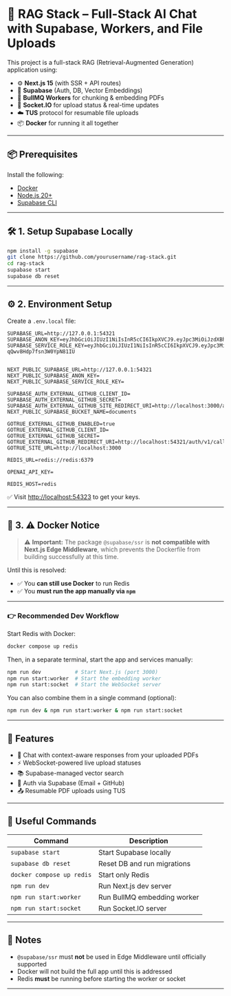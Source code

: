 # 🧠 RAG Stack – Full-Stack AI Chat with Supabase, Workers, and File Uploads

This project is a full-stack RAG (Retrieval-Augmented Generation) application using:

* ⚙️ **Next.js 15** (with SSR + API routes)
* 🔐 **Supabase** (Auth, DB, Vector Embeddings)
* 🤖 **BullMQ Workers** for chunking & embedding PDFs
* 🔌 **Socket.IO** for upload status & real-time updates
* ☁️ **TUS** protocol for resumable file uploads
* 📦 **Docker** for running it all together

---

## 📦 Prerequisites

Install the following:

* [Docker](https://www.docker.com/products/docker-desktop)
* [Node.js 20+](https://nodejs.org/en/)
* [Supabase CLI](https://supabase.com/docs/guides/cli)

---

## 🛠️ 1. Setup Supabase Locally

```bash
npm install -g supabase
git clone https://github.com/yourusername/rag-stack.git
cd rag-stack
supabase start
supabase db reset
```

---

## ⚙️ 2. Environment Setup

Create a `.env.local` file:

```env
SUPABASE_URL=http://127.0.0.1:54321
SUPABASE_ANON_KEY=eyJhbGciOiJIUzI1NiIsInR5cCI6IkpXVCJ9.eyJpc3MiOiJzdXBhYmFzZS1kZW1vIiwicm9sZSI6ImFub24iLCJleHAiOjE5ODM4MTI5OTZ9.CRXP1A7WOeoJeXxjNni43kdQwgnWNReilDMblYTn_I0
SUPABASE_SERVICE_ROLE_KEY=eyJhbGciOiJIUzI1NiIsInR5cCI6IkpXVCJ9.eyJpc3MiOiJzdXBhYmFzZS1kZW1vIiwicm9sZSI6InNlcnZpY2Vfcm9sZSIsImV4cCI6MTk4MzgxMjk5Nn0.EGIM96RAZx35lJzdJsyH-qQwv8Hdp7fsn3W0YpN81IU


NEXT_PUBLIC_SUPABASE_URL=http://127.0.0.1:54321
NEXT_PUBLIC_SUPABASE_ANON_KEY=
NEXT_PUBLIC_SUPABASE_SERVICE_ROLE_KEY=

SUPABASE_AUTH_EXTERNAL_GITHUB_CLIENT_ID=
SUPABASE_AUTH_EXTERNAL_GITHUB_SECRET=
SUPABASE_AUTH_EXTERNAL_GITHUB_SITE_REDIRECT_URI=http://localhost:3000/api/auth/callback/github
NEXT_PUBLIC_SUPABASE_BUCKET_NAME=documents

GOTRUE_EXTERNAL_GITHUB_ENABLED=true
GOTRUE_EXTERNAL_GITHUB_CLIENT_ID=
GOTRUE_EXTERNAL_GITHUB_SECRET=
GOTRUE_EXTERNAL_GITHUB_REDIRECT_URI=http://localhost:54321/auth/v1/callback
GOTRUE_SITE_URL=http://localhost:3000

REDIS_URL=redis://redis:6379

OPENAI_API_KEY=

REDIS_HOST=redis
```

✅ Visit [http://localhost:54323](http://localhost:54323) to get your keys.

---

## 🐳 3. ⚠️ Docker Notice

> ⚠️ **Important:**
> The package `@supabase/ssr` is **not compatible with Next.js Edge Middleware**, which prevents the Dockerfile from building successfully at this time.

Until this is resolved:

* ✅ You **can still use Docker** to run Redis
* ✅ You **must run the app manually via `npm`**

---

### 👉 Recommended Dev Workflow

Start Redis with Docker:

```bash
docker compose up redis
```

Then, in a separate terminal, start the app and services manually:

```bash
npm run dev           # Start Next.js (port 3000)
npm run start:worker  # Start the embedding worker
npm run start:socket  # Start the WebSocket server
```

You can also combine them in a single command (optional):

```bash
npm run dev & npm run start:worker & npm run start:socket
```

---

## 🧪 Features

* 🧠 Chat with context-aware responses from your uploaded PDFs
* ⚡ WebSocket-powered live upload statuses
* 📚 Supabase-managed vector search
* 🔐 Auth via Supabase (Email + GitHub)
* 📤 Resumable PDF uploads using TUS

---

## 🧰 Useful Commands

| Command                   | Description                 |
| ------------------------- | --------------------------- |
| `supabase start`          | Start Supabase locally      |
| `supabase db reset`       | Reset DB and run migrations |
| `docker compose up redis` | Start only Redis            |
| `npm run dev`             | Run Next.js dev server      |
| `npm run start:worker`    | Run BullMQ embedding worker |
| `npm run start:socket`    | Run Socket.IO server        |

---

## 🧠 Notes

* `@supabase/ssr` must **not** be used in Edge Middleware until officially supported
* Docker will not build the full app until this is addressed
* Redis **must** be running before starting the worker or socket

---

